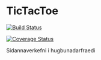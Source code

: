 # TicTacToe
[![Build Status](https://travis-ci.org/PiedPiperInc/TicTacToe.png)](https://travis-ci.org/PiedPiperInc/TicTacToe)

[![Coverage Status](https://coveralls.io/repos/github/PiedPiperInc/TicTacToe/badge.svg?branch=master)](https://coveralls.io/github/PiedPiperInc/TicTacToe?branch=master)

Sidannaverkefni i hugbunadarfraedi
